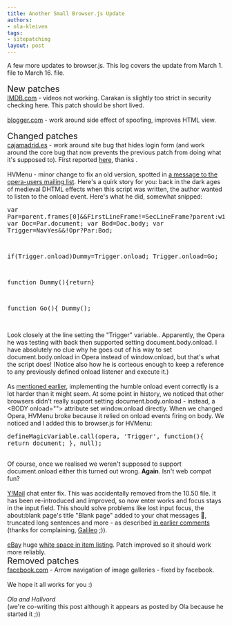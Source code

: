 ```yaml
---
title: Another Small Browser.js Update
authors:
- ola-kleiven
tags:
- sitepatching
layout: post
---
```

A few more updates to browser.js. This log covers the update from March 1. file to March 16. file.<br/><br/><span style="font-size: 140%">New patches</span><br/><a href="http://www.imdb.com" target="_blank">IMDB.com</a> - videos not working. Carakan is slightly too strict in security checking here. This patch should be short lived.<br/><br/><a href="http://blogger.com/" target="_blank">blogger.com</a> - work around side effect of spoofing, improves HTML view.<br/><br/><span style="font-size: 140%">Changed patches</span><br/><a href="http://cajamadrid.es/" target="_blank">cajamadrid.es</a> - work around site bug that hides login form (and work around the core bug that now prevents the previous patch from doing what it&#39;s supposed to). First reported <a href="http://my.opera.com/community/forums/topic.dml?id=249032" target="_blank">here</a>, thanks .<br/><br/>HVMenu - minor change to fix an old version, spotted in <a href="http://list.opera.com/pipermail/opera-users/2010-March/029264.html" target="_blank">a message to the opera-users mailing list</a>. Here&#39;s a quirk story for you: back in the dark ages of medieval DHTML effects when this script was written, the author wanted to listen to the onload event. Here&#39;s what he did, somewhat snipped:<br/><pre>var Par=parent.frames[0]&amp;&amp;FirstLineFrame!=SecLineFrame?parent:window;
var Doc=Par.document;
var Bod=Doc.body;
var Trigger=NavYes&amp;&amp;!Opr?Par:Bod;

if(Trigger.onload)Dummy=Trigger.onload;
Trigger.onload=Go;

function Dummy(){return}

function Go(){
	Dummy();</pre><br/>Look closely at the line setting the &quot;Trigger&quot; variable.. Apparently, the Opera he was testing with back then supported setting document.body.onload. I have absolutely no clue why he goes out of his way to set document.body.onload in Opera instead of window.onload, but that&#39;s what the script does! (Notice also how he is corteous enough to keep a reference to any previously defined onload listener and execute it.)<br/><br/>As <a href="http://my.opera.com/hallvors/blog/2009/05/20/the-day-supporting-document-onload-became-a-bug" target="_blank">mentioned earlier</a>, implementing the humble onload event correctly is a lot harder than it might seem. At some point in history, we noticed that other browsers didn&#39;t really support setting document.body.onload - instead, a &lt;BODY onload=&quot;&quot;&gt; attribute set window.onload directly. When we changed Opera, HVMenu broke because it relied on onload events firing on body. We noticed and I added this to browser.js for HVMenu:<br/><pre>defineMagicVariable.call(opera, &#39;Trigger&#39;, function(){ return document; }, null);</pre><br/>Of course, once we realised we weren&#39;t supposed to support document.onload either this turned out wrong. <strong>Again</strong>. Isn&#39;t web compat fun?<br/><br/><a href="http://mail.yahoo.com/" target="_blank">Y!Mail</a> chat enter fix. This was accidentally removed from the 10.50 file. It has been re-introduced and improved, so now enter works and focus stays in the input field. This should solve problems like lost input focus, the about:blank page&#39;s title &quot;Blank page&quot; added to your chat messages :eyes:, truncated long sentences and more - as described <a href="http://my.opera.com/sitepatching/blog/2010/02/01/browser-js-for-10-5-the-giant-cleanup-2#comment17692231" target="_blank">in earlier comments</a> (thanks for complaining, <a href="http://my.opera.com/Galileo/" target="_blank">Galileo</a> ;)).<br/><br/><a href="http://www.ebay.com" target="_blank">eBay</a> huge <a href="http://my.opera.com/community/forums/topic.dml?id=316241" target="_blank">white space in item listing</a>. Patch improved so it should work more reliably. <br/><span style="font-size: 140%">Removed patches</span><br/><a href="http://facebook.com/" target="_blank">facebook.com</a> - Arrow navigation of image galleries - fixed by facebook.<br/><br/>We hope it all works for you :)<br/><br/><i>Ola and Hallvord</i><br/>(we&#39;re co-writing this post although it appears as posted by Ola because he started it ;))
